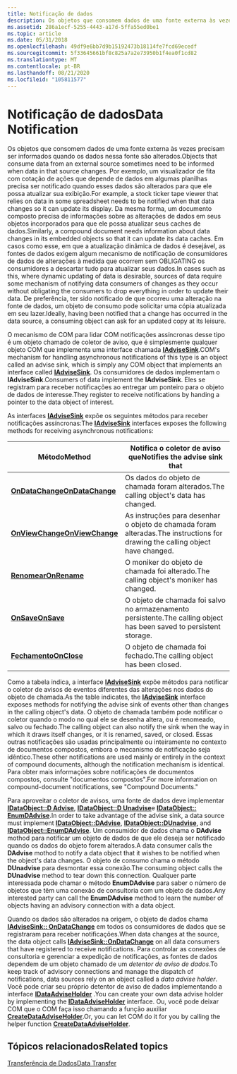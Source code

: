 ```yaml
---
title: Notificação de dados
description: Os objetos que consomem dados de uma fonte externa às vezes precisam ser informados quando os dados nessa fonte são alterados.
ms.assetid: 286a1ecf-5255-4443-a17d-5ffa55ed0be1
ms.topic: article
ms.date: 05/31/2018
ms.openlocfilehash: 49df9e6bb7d9b15192473b18114fe7fcd69ecedf
ms.sourcegitcommit: 5f33645661bf8c825a7a2e73950b1f4ea0f1cd82
ms.translationtype: MT
ms.contentlocale: pt-BR
ms.lasthandoff: 08/21/2020
ms.locfileid: "105811577"
---
```

# <a name="data-notification"></a><span data-ttu-id="a33ea-103">Notificação de dados</span><span class="sxs-lookup"><span data-stu-id="a33ea-103">Data Notification</span></span>

<span data-ttu-id="a33ea-104">Os objetos que consomem dados de uma fonte externa às vezes precisam ser informados quando os dados nessa fonte são alterados.</span><span class="sxs-lookup"><span data-stu-id="a33ea-104">Objects that consume data from an external source sometimes need to be informed when data in that source changes.</span></span> <span data-ttu-id="a33ea-105">Por exemplo, um visualizador de fita com cotação de ações que depende de dados em algumas planilhas precisa ser notificado quando esses dados são alterados para que ele possa atualizar sua exibição.</span><span class="sxs-lookup"><span data-stu-id="a33ea-105">For example, a stock ticker tape viewer that relies on data in some spreadsheet needs to be notified when that data changes so it can update its display.</span></span> <span data-ttu-id="a33ea-106">Da mesma forma, um documento composto precisa de informações sobre as alterações de dados em seus objetos incorporados para que ele possa atualizar seus caches de dados.</span><span class="sxs-lookup"><span data-stu-id="a33ea-106">Similarly, a compound document needs information about data changes in its embedded objects so that it can update its data caches.</span></span> <span data-ttu-id="a33ea-107">Em casos como esse, em que a atualização dinâmica de dados é desejável, as fontes de dados exigem algum mecanismo de notificação de consumidores de dados de alterações à medida que ocorrem sem OBLIGATING os consumidores a descartar tudo para atualizar seus dados.</span><span class="sxs-lookup"><span data-stu-id="a33ea-107">In cases such as this, where dynamic updating of data is desirable, sources of data require some mechanism of notifying data consumers of changes as they occur without obligating the consumers to drop everything in order to update their data.</span></span> <span data-ttu-id="a33ea-108">De preferência, ter sido notificado de que ocorreu uma alteração na fonte de dados, um objeto de consumo pode solicitar uma cópia atualizada em seu lazer.</span><span class="sxs-lookup"><span data-stu-id="a33ea-108">Ideally, having been notified that a change has occurred in the data source, a consuming object can ask for an updated copy at its leisure.</span></span>

<span data-ttu-id="a33ea-109">O mecanismo de COM para lidar COM notificações assíncronas desse tipo é um objeto chamado de coletor de aviso, que é simplesmente qualquer objeto COM que implementa uma interface chamada [**IAdviseSink**](/windows/desktop/api/ObjIdl/nn-objidl-iadvisesink).</span><span class="sxs-lookup"><span data-stu-id="a33ea-109">COM's mechanism for handling asynchronous notifications of this type is an object called an advise sink, which is simply any COM object that implements an interface called [**IAdviseSink**](/windows/desktop/api/ObjIdl/nn-objidl-iadvisesink).</span></span> <span data-ttu-id="a33ea-110">Os consumidores de dados implementam o **IAdviseSink**.</span><span class="sxs-lookup"><span data-stu-id="a33ea-110">Consumers of data implement the **IAdviseSink**.</span></span> <span data-ttu-id="a33ea-111">Eles se registram para receber notificações ao entregar um ponteiro para o objeto de dados de interesse.</span><span class="sxs-lookup"><span data-stu-id="a33ea-111">They register to receive notifications by handing a pointer to the data object of interest.</span></span>

<span data-ttu-id="a33ea-112">As interfaces [**IAdviseSink**](/windows/desktop/api/ObjIdl/nn-objidl-iadvisesink) expõe os seguintes métodos para receber notificações assíncronas:</span><span class="sxs-lookup"><span data-stu-id="a33ea-112">The [**IAdviseSink**](/windows/desktop/api/ObjIdl/nn-objidl-iadvisesink) interfaces exposes the following methods for receiving asynchronous notifications:</span></span>



| <span data-ttu-id="a33ea-113">Método</span><span class="sxs-lookup"><span data-stu-id="a33ea-113">Method</span></span>                                                      | <span data-ttu-id="a33ea-114">Notifica o coletor de aviso que</span><span class="sxs-lookup"><span data-stu-id="a33ea-114">Notifies the advise sink that</span></span>                                            |
|-------------------------------------------------------------|--------------------------------------------------------------------------|
| [<span data-ttu-id="a33ea-115">**OnDataChange**</span><span class="sxs-lookup"><span data-stu-id="a33ea-115">**OnDataChange**</span></span>](/windows/desktop/api/ObjIdl/nf-objidl-iadvisesink-ondatachange)<br/> | <span data-ttu-id="a33ea-116">Os dados do objeto de chamada foram alterados.</span><span class="sxs-lookup"><span data-stu-id="a33ea-116">The calling object's data has changed.</span></span><br/>                        |
| [<span data-ttu-id="a33ea-117">**OnViewChange**</span><span class="sxs-lookup"><span data-stu-id="a33ea-117">**OnViewChange**</span></span>](/windows/desktop/api/ObjIdl/nf-objidl-iadvisesink-onviewchange)<br/> | <span data-ttu-id="a33ea-118">As instruções para desenhar o objeto de chamada foram alteradas.</span><span class="sxs-lookup"><span data-stu-id="a33ea-118">The instructions for drawing the calling object have changed.</span></span><br/> |
| [<span data-ttu-id="a33ea-119">**Renomear**</span><span class="sxs-lookup"><span data-stu-id="a33ea-119">**OnRename**</span></span>](/windows/desktop/api/ObjIdl/nf-objidl-iadvisesink-onrename)<br/>         | <span data-ttu-id="a33ea-120">O moniker do objeto de chamada foi alterado.</span><span class="sxs-lookup"><span data-stu-id="a33ea-120">The calling object's moniker has changed.</span></span><br/>                     |
| [<span data-ttu-id="a33ea-121">**OnSave**</span><span class="sxs-lookup"><span data-stu-id="a33ea-121">**OnSave**</span></span>](/windows/desktop/api/ObjIdl/nf-objidl-iadvisesink-onsave)<br/>             | <span data-ttu-id="a33ea-122">O objeto de chamada foi salvo no armazenamento persistente.</span><span class="sxs-lookup"><span data-stu-id="a33ea-122">The calling object has been saved to persistent storage.</span></span><br/>      |
| [<span data-ttu-id="a33ea-123">**Fechamento**</span><span class="sxs-lookup"><span data-stu-id="a33ea-123">**OnClose**</span></span>](/windows/desktop/api/ObjIdl/nf-objidl-iadvisesink-onclose)<br/>           | <span data-ttu-id="a33ea-124">O objeto de chamada foi fechado.</span><span class="sxs-lookup"><span data-stu-id="a33ea-124">The calling object has been closed.</span></span><br/>                           |



 

<span data-ttu-id="a33ea-125">Como a tabela indica, a interface [**IAdviseSink**](/windows/desktop/api/ObjIdl/nn-objidl-iadvisesink) expõe métodos para notificar o coletor de avisos de eventos diferentes das alterações nos dados do objeto de chamada.</span><span class="sxs-lookup"><span data-stu-id="a33ea-125">As the table indicates, the [**IAdviseSink**](/windows/desktop/api/ObjIdl/nn-objidl-iadvisesink) interface exposes methods for notifying the advise sink of events other than changes in the calling object's data.</span></span> <span data-ttu-id="a33ea-126">O objeto de chamada também pode notificar o coletor quando o modo no qual ele se desenha altera, ou é renomeado, salvo ou fechado.</span><span class="sxs-lookup"><span data-stu-id="a33ea-126">The calling object can also notify the sink when the way in which it draws itself changes, or it is renamed, saved, or closed.</span></span> <span data-ttu-id="a33ea-127">Essas outras notificações são usadas principalmente ou inteiramente no contexto de documentos compostos, embora o mecanismo de notificação seja idêntico.</span><span class="sxs-lookup"><span data-stu-id="a33ea-127">These other notifications are used mainly or entirely in the context of compound documents, although the notification mechanism is identical.</span></span> <span data-ttu-id="a33ea-128">Para obter mais informações sobre notificações de documentos compostos, consulte "documentos compostos".</span><span class="sxs-lookup"><span data-stu-id="a33ea-128">For more information on compound-document notifications, see "Compound Documents."</span></span>

<span data-ttu-id="a33ea-129">Para aproveitar o coletor de avisos, uma fonte de dados deve implementar [**IDataObject::D Advise**](/windows/desktop/api/ObjIdl/nf-objidl-idataobject-dadvise), [**IDataObject::D Unadvise**](/windows/desktop/api/ObjIdl/nf-objidl-idataobject-dunadvise)e [**IDataObject:: EnumDAdvise**](/windows/desktop/api/ObjIdl/nf-objidl-idataobject-enumdadvise).</span><span class="sxs-lookup"><span data-stu-id="a33ea-129">In order to take advantage of the advise sink, a data source must implement [**IDataObject::DAdvise**](/windows/desktop/api/ObjIdl/nf-objidl-idataobject-dadvise), [**IDataObject::DUnadvise**](/windows/desktop/api/ObjIdl/nf-objidl-idataobject-dunadvise), and [**IDataObject::EnumDAdvise**](/windows/desktop/api/ObjIdl/nf-objidl-idataobject-enumdadvise).</span></span> <span data-ttu-id="a33ea-130">Um consumidor de dados chama o **DAdvise** mothod para notificar um objeto de dados de que ele deseja ser notificado quando os dados do objeto forem alterados.</span><span class="sxs-lookup"><span data-stu-id="a33ea-130">A data consumer calls the **DAdvise** mothod to notify a data object that it wishes to be notified when the object's data changes.</span></span> <span data-ttu-id="a33ea-131">O objeto de consumo chama o método **DUnadvise** para desmontar essa conexão.</span><span class="sxs-lookup"><span data-stu-id="a33ea-131">The consuming object calls the **DUnadvise** method to tear down this connection.</span></span> <span data-ttu-id="a33ea-132">Qualquer parte interessada pode chamar o método **EnumDAdvise** para saber o número de objetos que têm uma conexão de consultoria com um objeto de dados.</span><span class="sxs-lookup"><span data-stu-id="a33ea-132">Any interested party can call the **EnumDAdvise** method to learn the number of objects having an advisory connection with a data object.</span></span>

<span data-ttu-id="a33ea-133">Quando os dados são alterados na origem, o objeto de dados chama [**IAdviseSink:: OnDataChange**](/windows/desktop/api/ObjIdl/nf-objidl-iadvisesink-ondatachange) em todos os consumidores de dados que se registraram para receber notificações.</span><span class="sxs-lookup"><span data-stu-id="a33ea-133">When data changes at the source, the data object calls [**IAdviseSink::OnDataChange**](/windows/desktop/api/ObjIdl/nf-objidl-iadvisesink-ondatachange) on all data consumers that have registered to receive notifications.</span></span> <span data-ttu-id="a33ea-134">Para controlar as conexões de consultoria e gerenciar a expedição de notificações, as fontes de dados dependem de um objeto chamado de um *detentor de aviso de dados*.</span><span class="sxs-lookup"><span data-stu-id="a33ea-134">To keep track of advisory connections and manage the dispatch of notifications, data sources rely on an object called a *data advise holder*.</span></span> <span data-ttu-id="a33ea-135">Você pode criar seu próprio detentor de aviso de dados implementando a interface [**IDataAdviseHolder**](/windows/desktop/api/ObjIdl/nn-objidl-idataadviseholder) .</span><span class="sxs-lookup"><span data-stu-id="a33ea-135">You can create your own data advise holder by implementing the [**IDataAdviseHolder**](/windows/desktop/api/ObjIdl/nn-objidl-idataadviseholder) interface.</span></span> <span data-ttu-id="a33ea-136">Ou, você pode deixar COM que o COM faça isso chamando a função auxiliar [**CreateDataAdviseHolder**](/windows/win32/api/ole2/nf-ole2-createdataadviseholder).</span><span class="sxs-lookup"><span data-stu-id="a33ea-136">Or, you can let COM do it for you by calling the helper function [**CreateDataAdviseHolder**](/windows/win32/api/ole2/nf-ole2-createdataadviseholder).</span></span>

## <a name="related-topics"></a><span data-ttu-id="a33ea-137">Tópicos relacionados</span><span class="sxs-lookup"><span data-stu-id="a33ea-137">Related topics</span></span>

<dl> <dt>

[<span data-ttu-id="a33ea-138">Transferência de Dados</span><span class="sxs-lookup"><span data-stu-id="a33ea-138">Data Transfer</span></span>](data-transfer.md)
</dt> </dl>

 

